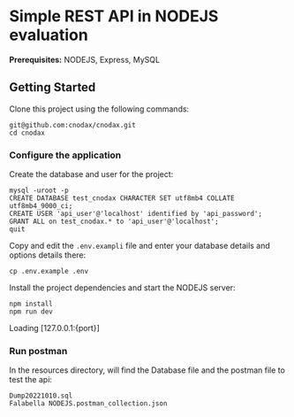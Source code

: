 # Simple REST API in NODEJS evaluation

**Prerequisites:** NODEJS, Express, MySQL


## Getting Started

Clone this project using the following commands:

```
git@github.com:cnodax/cnodax.git
cd cnodax
```

### Configure the application

Create the database and user for the project:

```
mysql -uroot -p
CREATE DATABASE test_cnodax CHARACTER SET utf8mb4 COLLATE utf8mb4_9000_ci;
CREATE USER 'api_user'@'localhost' identified by 'api_password';
GRANT ALL on test_cnodax.* to 'api_user'@'localhost';
quit
```

Copy and edit the `.env.exampli` file and enter your database details and options details there:

```
cp .env.example .env
```

Install the project dependencies and start the NODEJS server:

```
npm install
npm run dev
```

Loading [127.0.0.1:{port}]


### Run postman

In the resources directory, will find the Database file and the postman file to test the api:

```
Dump20221010.sql
Falabella NODEJS.postman_collection.json
```
